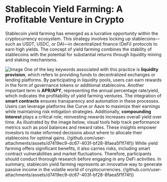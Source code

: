 # Stablecoin Yield Farming: A Profitable Venture in Crypto
Stablecoin yield farming has emerged as a lucrative opportunity within the cryptocurrency ecosystem. This strategy involves locking up stablecoins—such as USDT, USDC, or DAI—in decentralized finance (DeFi) protocols to earn high yields. The concept of yield farming combines the stability of stablecoins with the potential for substantial returns through liquidity mining and staking mechanisms.

![Image](https://github.com/user-attachments/assets/d7419ec9-dc67-403f-bf28-8faea5f1f74f)
One of the key keywords associated with this practice is **liquidity provision**, which refers to providing funds to decentralized exchanges or lending platforms. By participating in liquidity pools, users can earn rewards in the form of governance tokens or additional stablecoins. Another important term is **APR/APY**, representing the annual percentage rate/yield, which indicates the profitability of yield farming ventures.
The integration of **smart contracts** ensures transparency and automation in these processes. Users can leverage platforms like Curve or Aave to maximize their earnings while maintaining risk mitigation strategies. Additionally, **compounding interest** plays a critical role; reinvesting rewards increases overall yield over time.
As illustrated by the image below, visual tools help track performance metrics such as pool balances and reward rates. These insights empower investors to make informed decisions about where to allocate their stablecoins for optimal gains.
 //github.com/user-attachments/assets/d7419ec9-dc67-403f-bf28-8faea5f1f74f))
While yield farming offers significant benefits, it also carries risks, including smart contract vulnerabilities and market fluctuations. Therefore, participants should conduct thorough research before engaging in any DeFi activities. In summary, stablecoin yield farming represents an innovative way to generate passive income in the volatile world of cryptocurrencies.
 //github.com/user-attachments/assets/d7419ec9-dc67-403f-bf28-8faea5f1f74f))
